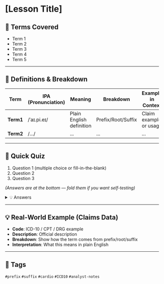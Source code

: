 # [Lesson Title]

## 📘 Terms Covered
- Term 1  
- Term 2  
- Term 3  
- Term 4  
- Term 5  

---

## 🧾 Definitions & Breakdown
| Term | IPA (Pronunciation) | Meaning | Breakdown | Example in Context |
|------|----------------------|---------|-----------|--------------------|
| **Term1** | /ˈaɪ.pi.eɪ/ | Plain English definition | Prefix/Root/Suffix | Claim example or usage |
| **Term2** | /.../ | ... | ... | ... |

---

## 📝 Quick Quiz
1. Question 1 (multiple choice or fill-in-the-blank)  
2. Question 2  
3. Question 3  

*(Answers are at the bottom — fold them if you want self-testing)*

<details>
<summary>💡 Answers</summary>

1. Answer 1  
2. Answer 2  
3. Answer 3  

</details>

---

## 💡 Real-World Example (Claims Data)
- **Code**: ICD-10 / CPT / DRG example  
- **Description**: Official description  
- **Breakdown**: Show how the term comes from prefix/root/suffix  
- **Interpretation**: What this means in plain English  

---

## 🔖 Tags
`#prefix` `#suffix` `#cardio` `#ICD10` `#analyst-notes`
